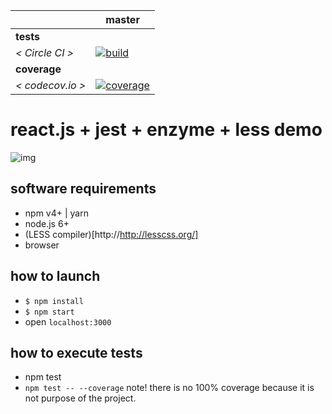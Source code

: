 [circle.ci-master-badge]: https://circleci.com/gh/eugene-matvejev/react-jest-enzyme-less-demo/tree/master.svg?style=svg
[circle.ci-master-link]: https://circleci.com/gh/eugene-matvejev/react-jest-enzyme-less-demo/tree/master
[codecov.io-master-badge]: https://codecov.io/gh/eugene-matvejev/react-jest-enzyme-less-demo/branch/master/graph/badge.svg
[codecov.io-master-link]: https://codecov.io/gh/eugene-matvejev/react-jest-enzyme-less-demo/branch/master

|                  | master
|---               |---
| __tests__        |
| _< Circle CI >_  | [![build][circle.ci-master-badge]][circle.ci-master-link]
| __coverage__     |
| _< codecov.io >_ | [![coverage][codecov.io-master-badge]][codecov.io-master-link]

# react.js + jest + enzyme + less demo
![img](https://github.com/eugene-matvejev/react-jest-enzyme-less-demo/blob/master/screencapture-localhost-3000-1516748975936.png)

## software requirements
  * npm v4+ | yarn
  * node.js 6+
  * (LESS compiler)[http://http://lesscss.org/]
  * browser

## how to launch
  * `$ npm install`
  * `$ npm start`
  * open `localhost:3000`

## how to execute tests
  * npm test
   * `npm test -- --coverage` note! there is no 100% coverage because it is not purpose of the project.
